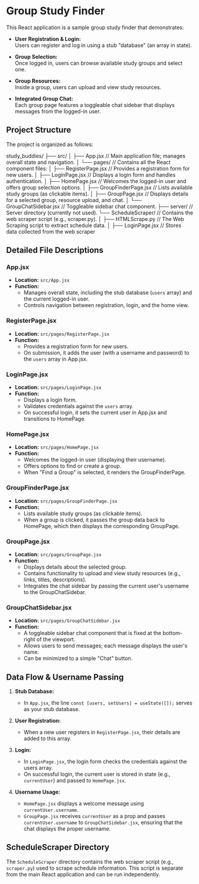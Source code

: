# Group Study Finder

This React application is a sample group study finder that demonstrates:

- **User Registration & Login:**  
  Users can register and log in using a stub "database" (an array in state).

- **Group Selection:**  
  Once logged in, users can browse available study groups and select one.

- **Group Resources:**  
  Inside a group, users can upload and view study resources.

- **Integrated Group Chat:**  
  Each group page features a toggleable chat sidebar that displays messages from the logged-in user.

## Project Structure

The project is organized as follows:

study_buddies/
├── src/
│   ├── App.jsx             // Main application file; manages overall state and navigation.
│   └── pages/              // Contains all the React component files:
│       ├── RegisterPage.jsx       // Provides a registration form for new users.
│       ├── LoginPage.jsx          // Displays a login form and handles authentication.
│       ├── HomePage.jsx           // Welcomes the logged-in user and offers group selection options.
│       ├── GroupFinderPage.jsx    // Lists available study groups (as clickable items).
│       ├── GroupPage.jsx          // Displays details for a selected group, resource upload, and chat.
│       └── GroupChatSidebar.jsx   // Toggleable sidebar chat component.
├── server/                 // Server directory (currently not used).
└── ScheduleScraper/        // Contains the web scraper script (e.g., scraper.py).
│       ├── HTMLScrape.py      // The Web Scraping script to extract schedule data.
│       ├── LoginPage.jsx      // Stores data collected from the web scraper


## Detailed File Descriptions

### App.jsx
- **Location:** `src/App.jsx`
- **Function:**  
  - Manages overall state, including the stub database (`users` array) and the current logged-in user.
  - Controls navigation between registration, login, and the home view.

### RegisterPage.jsx
- **Location:** `src/pages/RegisterPage.jsx`
- **Function:**  
  - Provides a registration form for new users.
  - On submission, it adds the user (with a username and password) to the `users` array in App.jsx.

### LoginPage.jsx
- **Location:** `src/pages/LoginPage.jsx`
- **Function:**  
  - Displays a login form.
  - Validates credentials against the `users` array.
  - On successful login, it sets the current user in App.jsx and transitions to HomePage.

### HomePage.jsx
- **Location:** `src/pages/HomePage.jsx`
- **Function:**  
  - Welcomes the logged-in user (displaying their username).
  - Offers options to find or create a group.
  - When "Find a Group" is selected, it renders the GroupFinderPage.

### GroupFinderPage.jsx
- **Location:** `src/pages/GroupFinderPage.jsx`
- **Function:**  
  - Lists available study groups (as clickable items).
  - When a group is clicked, it passes the group data back to HomePage, which then displays the corresponding GroupPage.

### GroupPage.jsx
- **Location:** `src/pages/GroupPage.jsx`
- **Function:**  
  - Displays details about the selected group.
  - Contains functionality to upload and view study resources (e.g., links, titles, descriptions).
  - Integrates the chat sidebar by passing the current user's username to the GroupChatSidebar.

### GroupChatSidebar.jsx
- **Location:** `src/pages/GroupChatSidebar.jsx`
- **Function:**  
  - A toggleable sidebar chat component that is fixed at the bottom-right of the viewport.
  - Allows users to send messages; each message displays the user's name.
  - Can be minimized to a simple "Chat" button.

## Data Flow & Username Passing

1. **Stub Database:**  
   - In `App.jsx`, the line `const [users, setUsers] = useState([]);` serves as your stub database.

2. **User Registration:**  
   - When a new user registers in `RegisterPage.jsx`, their details are added to this array.

3. **Login:**  
   - In `LoginPage.jsx`, the login form checks the credentials against the users array.
   - On successful login, the current user is stored in state (e.g., `currentUser`) and passed to `HomePage.jsx`.

4. **Username Usage:**  
   - `HomePage.jsx` displays a welcome message using `currentUser.username`.
   - `GroupPage.jsx` receives `currentUser` as a prop and passes `currentUser.username` to `GroupChatSidebar.jsx`, ensuring that the chat displays the proper username.

## ScheduleScraper Directory

The `ScheduleScraper` directory contains the web scraper script (e.g., `scraper.py`) used to scrape schedule information. This script is separate from the main React application and can be run independently.
